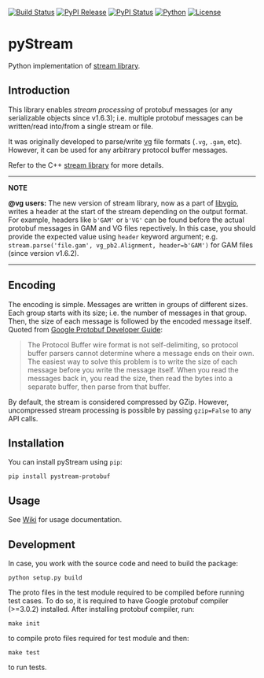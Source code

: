 [![Build Status](https://img.shields.io/travis/cartoonist/pystream-protobuf.svg?style=flat-square)](https://travis-ci.org/cartoonist/pystream-protobuf)
[![PyPI Release](https://img.shields.io/pypi/v/pystream-protobuf.svg?style=flat-square)](https://pypi.python.org/pypi/pystream-protobuf)
[![PyPI Status](https://img.shields.io/pypi/status/pystream-protobuf.svg?style=flat-square)](https://pypi.python.org/pypi/pystream-protobuf)
[![Python](https://img.shields.io/pypi/pyversions/pystream-protobuf.svg?style=flat-square)](https://www.python.org/download/releases/3.0/)
[![License](https://img.shields.io/pypi/l/pystream-protobuf.svg?style=flat-square)](https://github.com/cartoonist/pystream-protobuf/blob/master/LICENSE)

# pyStream
Python implementation of [stream library](https://github.com/vgteam/stream).

## Introduction
This library enables _stream processing_ of protobuf messages (or any serializable
objects since v1.6.3); i.e. multiple protobuf messages can be written/read into/from a
single stream or file.

It was originally developed to parse/write [vg](https://github.com/vgteam/vg)
file formats (`.vg`, `.gam`, etc). However, it can be used for any arbitrary
protocol buffer messages.

Refer to the C++ [stream library](https://github.com/vgteam/stream) for more
details.

---
**NOTE**

**@vg users:** The new version of stream library, now as a part of
[libvgio](https://github.com/vgteam/libvgio), writes a header at the start of
the stream depending on the output format. For example, headers like `b'GAM'`
or `b'VG'` can be found before the actual protobuf messages in GAM and VG files
repectively. In this case, you should provide the expected value using `header`
keyword argument; e.g.
`stream.parse('file.gam', vg_pb2.Alignment, header=b'GAM')`
for GAM files (since version v1.6.2).

---

## Encoding
The encoding is simple. Messages are written in groups of different sizes. Each
group starts with its size; i.e. the number of messages in that group. Then, the
size of each message is followed by the encoded message itself. Quoted from
[Google Protobuf Developer Guide](https://developers.google.com/protocol-buffers/docs/techniques#streaming):

> The Protocol Buffer wire format is not self-delimiting, so protocol buffer
> parsers cannot determine where a message ends on their own. The easiest way to
> solve this problem is to write the size of each message before you write the
> message itself. When you read the messages back in, you read the size, then
> read the bytes into a separate buffer, then parse from that buffer.

By default, the stream is considered compressed by GZip. However, uncompressed
stream processing is possible by passing `gzip=False` to any API calls.

## Installation
You can install pyStream using `pip`:

    pip install pystream-protobuf

## Usage
See [Wiki](https://github.com/cartoonist/pystream-protobuf/wiki) for usage documentation.

## Development
In case, you work with the source code and need to build the package:

    python setup.py build

The proto files in the test module required to be compiled before running test
cases. To do so, it is required to have Google protobuf compiler (>=3.0.2)
installed. After installing protobuf compiler, run:

    make init

to compile proto files required for test module and then:

    make test

to run tests.
